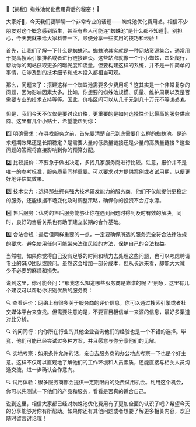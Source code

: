 🌟【揭秘】蜘蛛池优化费用背后的秘密！🚀

大家好👋，今天我们要聊聊一个非常专业的话题——蜘蛛池优化费用💰。相信不少朋友对这个概念感到陌生，甚至有些人可能连“蜘蛛池”是什么都不知道👀。别担心，今天我就来给大家科普一下，顺便分享一些实用的技巧和经验！

首先，让我们了解一下什么是蜘蛛池。蜘蛛池其实就是一种网站资源集合，通常用于提高搜索引擎排名或者进行链接建设。这些站点就像一个个小蜘蛛，四处爬行，帮助你的网站获取更多的曝光度和流量。但要构建这样的系统，并不是一件简单的事情，它涉及到的技术细节和成本投入都相当可观。

那么，问题来了：搭建这样一个蜘蛛池需要多少费用呢？这其实是一个非常复杂的问题，因为影响因素太多。比如，你想要的蜘蛛池规模、质量、维护周期以及是否需要专业的技术支持等等。因此，价格区间可以从几千元到几十万元不等💰💰💰。

但是，我们今天不仅仅是要讨论价格，更重要的是如何选择性价比最高的服务供应商。这里有几个小贴士，希望能帮到你：

1️⃣ 明确需求：在寻找服务之前，首先要清楚自己到底需要什么样的蜘蛛池。是追求短期效果还是长期稳定？是需要大量的低质量链接还是少量的高质量链接？这些问题的答案将直接影响到你的预算分配。

2️⃣ 比较报价：不要急于做出决定，多找几家服务商进行比较。注意，报价并不是唯一的参考标准，服务质量同样重要。可以要求对方提供案例或者试用期，以便更好地评估其效果。

3️⃣ 技术实力：选择那些拥有强大技术研发能力的服务商。他们不仅能提供更稳定的服务，还能根据市场变化及时调整策略，确保你的投资不会打水漂。

4️⃣ 售后服务：优秀的售后服务能够让你在遇到问题时得到及时有效的解决。同时，良好的售后关系也有助于建立长期的合作基础。

5️⃣ 合法合规：最后但同样重要的一点，一定要确保所选的服务完全符合法律法规的要求。避免使用任何可能带来法律风险的方法，保护自己的合法权益。

当然啦，如果你觉得自己没有足够的时间和精力去处理这些问题，也可以考虑聘请专业的SEO团队或顾问。虽然这会增加一部分成本，但从长远来看，却能大大减少不必要的麻烦和损失。

说到这里，你可能会问：“那我怎么知道哪些服务商是靠谱的呢？”别急，这里有几个建议可以帮助你识别优质的服务商：

🔍 查看评价：网络上有很多关于服务商的评价信息，你可以通过搜索引擎或者社交媒体平台来查找。但需要注意的是，不要盲目相信单一来源的信息，最好多渠道对比分析。

🔍 询问同行：向你所在行业的其他企业咨询他们的经验也是一个不错的选择。毕竟，他们可能已经尝试过多种方案，并且愿意与你分享他们的见解。

🔍 实地考察：如果条件允许的话，亲自去服务商的办公地点考察一下也是个好主意。这样不仅可以直观地了解他们的工作环境和人员素质，还能直接与相关人员沟通交流，进一步确认合作意向。

🔍 试用体验：很多服务商都会提供一定期限内的免费试用机会。利用这个机会，你可以先测试一下他们的产品和服务，看看是否真的适合自己。

说到这里，相信大家都已经对蜘蛛池优化费用有了更加全面的认识了吧？希望今天的分享能够对你有所帮助。如果你还有其他问题或者想要了解更多相关内容，欢迎随时留言讨论哦！
